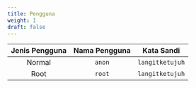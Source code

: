 ```yaml
---
title: Pengguna
weight: 1
draft: false
---
```



**Jenis Pengguna** | **Nama Pengguna** | **Kata Sandi** 
:---: | :---: | :---:
Normal | `anon` | `langitketujuh`
Root | `root` | `langitketujuh`
